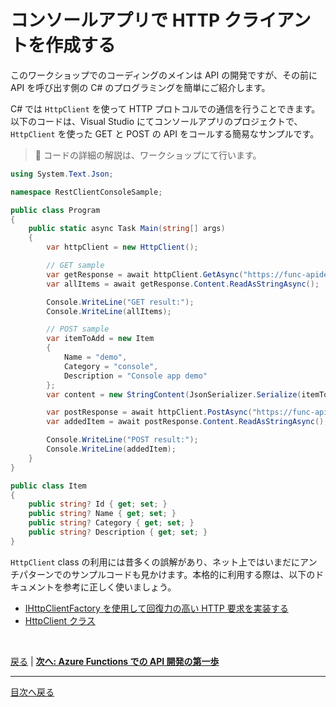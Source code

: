 # コンソールアプリで HTTP クライアントを作成する

このワークショップでのコーディングのメインは API の開発ですが、その前に API を呼び出す側の C# のプログラミングを簡単にご紹介します。

C# では `HttpClient` を使って HTTP プロトコルでの通信を行うことできます。以下のコードは、Visual Studio にてコンソールアプリのプロジェクトで、 `HttpClient` を使った GET と POST の API をコールする簡易なサンプルです。

> 📢 コードの詳細の解説は、ワークショップにて行います。

```csharp
using System.Text.Json;

namespace RestClientConsoleSample;

public class Program
{
    public static async Task Main(string[] args)
    {
        var httpClient = new HttpClient();

        // GET sample
        var getResponse = await httpClient.GetAsync("https://func-apidevworkshop-zen.azurewebsites.net/api/items");
        var allItems = await getResponse.Content.ReadAsStringAsync();

        Console.WriteLine("GET result:");
        Console.WriteLine(allItems);

        // POST sample
        var itemToAdd = new Item
        {
            Name = "demo",
            Category = "console",
            Description = "Console app demo"
        };
        var content = new StringContent(JsonSerializer.Serialize(itemToAdd));

        var postResponse = await httpClient.PostAsync("https://func-apidevworkshop-zen.azurewebsites.net/api/items", content);
        var addedItem = await postResponse.Content.ReadAsStringAsync();

        Console.WriteLine("POST result:");
        Console.WriteLine(addedItem);
    }
}

public class Item
{
    public string? Id { get; set; }
    public string? Name { get; set; }
    public string? Category { get; set; }
    public string? Description { get; set; }
}
```

`HttpClient` class の利用には昔多くの誤解があり、ネット上ではいまだにアンチパターンでのサンプルコードも見かけます。本格的に利用する際は、以下のドキュメントを参考に正しく使いましょう。

- [IHttpClientFactory を使用して回復力の高い HTTP 要求を実装する](https://docs.microsoft.com/ja-jp/dotnet/architecture/microservices/implement-resilient-applications/use-httpclientfactory-to-implement-resilient-http-requests)
- [HttpClient クラス](https://docs.microsoft.com/ja-jp/dotnet/api/system.net.http.httpclient)

<br>

[戻る](./learn-openapi.md) | [**次へ: Azure Functions での API 開発の第一歩**](./create-function-app.md)

----

[目次へ戻る](./selfpaced-handson.md)
